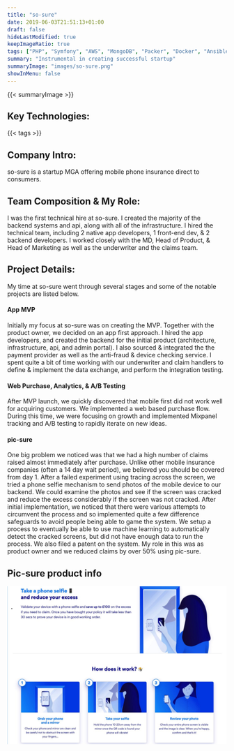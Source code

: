 ```yaml
---
title: "so-sure"
date: 2019-06-03T21:51:13+01:00
draft: false
hideLastModified: true
keepImageRatio: true
tags: ["PHP", "Symfony", "AWS", "MongoDB", "Packer", "Docker", "Ansible", "Terraform"]
summary: "Instrumental in creating successful startup"
summaryImage: "images/so-sure.png" 
showInMenu: false
---
```


{{< summaryImage >}}

## Key Technologies:
{{< tags >}}
    
## Company Intro:

so-sure is a startup MGA offering mobile phone insurance direct to consumers.


## Team Composition & My Role:

I was the first technical hire at so-sure. I created the majority of the backend systems and api, along with all of the infrastructure. I hired the technical team, including 2 native app developers, 1 front-end dev, & 2 backend developers. I worked closely with the MD, Head of Product, & Head of Marketing as well as the underwriter and the claims team. 

## Project Details:

My time at so-sure went through several stages and some of the notable projects are listed below.

#### App MVP

Initially my focus at so-sure was on creating the MVP. Together with the product owner, we decided on an app first approach. I hired the app developers, and created the backend for the initial product (architecture, infrastructure, api, and admin portal). I also sourced & integrated the the payment provider as well as the anti-fraud & device checking service. I spent quite a bit of time working with our underwriter and claim handlers to define & implement the data exchange, and perform the integration testing.

#### Web Purchase, Analytics, & A/B Testing

After MVP launch, we quickly discovered that mobile first did not work well for acquiring customers. We implemented a web based purchase flow. During this time, we were focusing on growth and implemented Mixpanel tracking and A/B testing to rapidly iterate on new ideas. 

#### pic-sure

One big problem we noticed was that we had a high number of claims raised almost immediately after purchase. Unlike other mobile insurance companies (often a 14 day wait period), we believed you should be covered from day 1. After a failed experiment using tracing across the screen, we tried a phone selfie mechanism to send photos of the mobile device to our backend. We could examine the photos and see if the screen was cracked and reduce the excess considerably if the screen was not cracked. After initial implementation, we noticed that there were various attempts to circumvent the process and so implemented quite a few difference safeguards to avoid people being able to game the system. We setup a process to eventually be able to use machine learning to automatically detect the cracked screens, but did not have enough data to run the process. We also filed a patent on the system. My role in this was as product owner and we reduced claims by over 50% using pic-sure.

## Pic-sure product info

![](images/pic-sure.jpg)











